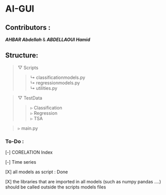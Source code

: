 # AI-GUI
## Contributors : 
<i> <b> AHBAR Abdellah </i> </b> &amp; <i> <b>ABDELLAOUI Hamid </i> </b>

## Structure:

> ▽ Scripts
>> ↳ classificationmodels.py  
>> ↳ regressionmodels.py  
>> ↳ utilities.py  

> ▽ TestData  
>> ▹ Classification  
>> ▹ Regression  
>> ▹ TSA  

> ▹ main.py 

### To-Do :

[-] CORELATION Index

[-] Time series 

[X] all models as script : Done

[X] the libraries that are imported in all models (such as numpy pandas ....) should be called outside the scripts models files